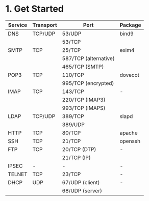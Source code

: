 # 1. Get Started

| Service 	| Transport 	| Port                  	| Package 	|
|---------	|-----------	|-----------------------	|---------	|
| DNS     	| TCP/UDP   	| 53/UDP                	| bind9   	|
|         	|           	| 53/TCP                	|         	|
| SMTP    	| TCP       	| 25/TCP                	| exim4   	|
|         	|           	| 587/TCP (alternative) 	|         	|
|         	|           	| 465/TCP (SMTP)        	|         	|
| POP3    	| TCP       	| 110/TCP               	| dovecot 	|
|         	|           	| 995/TCP (encrypted)   	|         	|
| IMAP    	| TCP       	| 143/TCP               	| -       	|
|         	|           	| 220/TCP (IMAP3)       	|         	|
|         	|           	| 993/TCP (IMAPS)       	|         	|
| LDAP    	| TCP/UDP   	| 389/TCP               	| slapd   	|
|         	|           	| 389/UDP               	|         	|
| HTTP    	| TCP       	| 80/TCP                	| apache  	|
| SSH     	| TCP       	| 21/TCP                	| openssh 	|
| FTP     	| TCP       	| 20/TCP (DTP)          	| -       	|
|         	|           	| 21/TCP (IP)           	|         	|
| IPSEC   	| -         	| -                     	| -       	|
| TELNET  	| TCP       	| 23/TCP                	| -       	|
| DHCP    	| UDP       	| 67/UDP (client)       	| -       	|
|         	|           	| 68/UDP (server)       	|        	|
